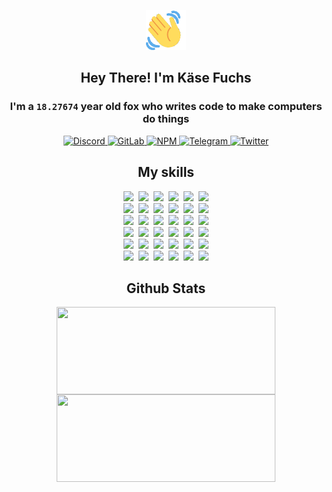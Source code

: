 <div><p align=center><img src=./resources/images/wave.gif width=64px height=64px></p><h2 align=center>Hey There! I'm Käse Fuchs</h2><h3 align=center>I'm a <code>18.27674</code> year old fox who writes code to make computers do things</h3><p align=center><a href=https://discord.com/users/507526681125322772><img alt=Discord src="https://img.shields.io/badge/Discord-5865F2?logo=discord&logoColor=white&style=flat-square#8eec1a1379628c59094e4d7ca01b8a2c"> </a><a href=https://gitlab.com/kasefuchs><img alt=GitLab src="https://img.shields.io/badge/GitLab-330F63?logo=gitlab&logoColor=white&style=flat-square#8eec1a1379628c59094e4d7ca01b8a2c"> </a><a href=https://npmjs.com/~kasefuchs><img alt=NPM src="https://img.shields.io/badge/NPM-CB3837?logo=npm&logoColor=white&style=flat-square#8eec1a1379628c59094e4d7ca01b8a2c"> </a><a href=https://t.me/kasefuchs><img alt=Telegram src="https://img.shields.io/badge/Telegram-2CA5E0?logo=telegram&logoColor=white&style=flat-square#8eec1a1379628c59094e4d7ca01b8a2c"> </a><a href=https://twitter.com/kasefuchs><img alt=Twitter src="https://img.shields.io/badge/Twitter-1DA1F2?logo=twitter&logoColor=white&style=flat-square#8eec1a1379628c59094e4d7ca01b8a2c"></a></p><h2 align=center>My skills</h2><p align=center><a href=https://aws.amazon.com/ ><picture><source srcset="https://skillicons.dev/icons?i=aws&theme=dark#8eec1a1379628c59094e4d7ca01b8a2c" media="(prefers-color-scheme: dark)"><source srcset="https://skillicons.dev/icons?i=aws&theme=light#8eec1a1379628c59094e4d7ca01b8a2c" media="(prefers-color-scheme: light), (prefers-color-scheme: no-preference)"><img src="https://skillicons.dev/icons?i=aws&theme=light#8eec1a1379628c59094e4d7ca01b8a2c"></picture></a>&nbsp;&nbsp;<a href=https://en.wikipedia.org/wiki/Bash_(Unix_shell)><picture><source srcset="https://skillicons.dev/icons?i=bash&theme=dark#8eec1a1379628c59094e4d7ca01b8a2c" media="(prefers-color-scheme: dark)"><source srcset="https://skillicons.dev/icons?i=bash&theme=light#8eec1a1379628c59094e4d7ca01b8a2c" media="(prefers-color-scheme: light), (prefers-color-scheme: no-preference)"><img src="https://skillicons.dev/icons?i=bash&theme=light#8eec1a1379628c59094e4d7ca01b8a2c"></picture></a>&nbsp;&nbsp;<a href=https://discord.com/developers/docs><picture><source srcset="https://skillicons.dev/icons?i=bots&theme=dark#8eec1a1379628c59094e4d7ca01b8a2c" media="(prefers-color-scheme: dark)"><source srcset="https://skillicons.dev/icons?i=bots&theme=light#8eec1a1379628c59094e4d7ca01b8a2c" media="(prefers-color-scheme: light), (prefers-color-scheme: no-preference)"><img src="https://skillicons.dev/icons?i=bots&theme=light#8eec1a1379628c59094e4d7ca01b8a2c"></picture></a>&nbsp;&nbsp;<a href=https://www.cloudflare.com/ ><picture><source srcset="https://skillicons.dev/icons?i=cloudflare&theme=dark#8eec1a1379628c59094e4d7ca01b8a2c" media="(prefers-color-scheme: dark)"><source srcset="https://skillicons.dev/icons?i=cloudflare&theme=light#8eec1a1379628c59094e4d7ca01b8a2c" media="(prefers-color-scheme: light), (prefers-color-scheme: no-preference)"><img src="https://skillicons.dev/icons?i=cloudflare&theme=light#8eec1a1379628c59094e4d7ca01b8a2c"></picture></a>&nbsp;&nbsp;<a href=https://en.wikipedia.org/wiki/CSS><picture><source srcset="https://skillicons.dev/icons?i=css&theme=dark#8eec1a1379628c59094e4d7ca01b8a2c" media="(prefers-color-scheme: dark)"><source srcset="https://skillicons.dev/icons?i=css&theme=light#8eec1a1379628c59094e4d7ca01b8a2c" media="(prefers-color-scheme: light), (prefers-color-scheme: no-preference)"><img src="https://skillicons.dev/icons?i=css&theme=light#8eec1a1379628c59094e4d7ca01b8a2c"></picture></a>&nbsp;&nbsp;<a href=https://www.docker.com/ ><picture><source srcset="https://skillicons.dev/icons?i=docker&theme=dark#8eec1a1379628c59094e4d7ca01b8a2c" media="(prefers-color-scheme: dark)"><source srcset="https://skillicons.dev/icons?i=docker&theme=light#8eec1a1379628c59094e4d7ca01b8a2c" media="(prefers-color-scheme: light), (prefers-color-scheme: no-preference)"><img src="https://skillicons.dev/icons?i=docker&theme=light#8eec1a1379628c59094e4d7ca01b8a2c"></picture></a><br><a href=https://www.electronjs.org/ ><picture><source srcset="https://skillicons.dev/icons?i=electron&theme=dark#8eec1a1379628c59094e4d7ca01b8a2c" media="(prefers-color-scheme: dark)"><source srcset="https://skillicons.dev/icons?i=electron&theme=light#8eec1a1379628c59094e4d7ca01b8a2c" media="(prefers-color-scheme: light), (prefers-color-scheme: no-preference)"><img src="https://skillicons.dev/icons?i=electron&theme=light#8eec1a1379628c59094e4d7ca01b8a2c"></picture></a>&nbsp;&nbsp;<a href=https://expressjs.com/ ><picture><source srcset="https://skillicons.dev/icons?i=express&theme=dark#8eec1a1379628c59094e4d7ca01b8a2c" media="(prefers-color-scheme: dark)"><source srcset="https://skillicons.dev/icons?i=express&theme=light#8eec1a1379628c59094e4d7ca01b8a2c" media="(prefers-color-scheme: light), (prefers-color-scheme: no-preference)"><img src="https://skillicons.dev/icons?i=express&theme=light#8eec1a1379628c59094e4d7ca01b8a2c"></picture></a>&nbsp;&nbsp;<a href=https://www.figma.com/ ><picture><source srcset="https://skillicons.dev/icons?i=figma&theme=dark#8eec1a1379628c59094e4d7ca01b8a2c" media="(prefers-color-scheme: dark)"><source srcset="https://skillicons.dev/icons?i=figma&theme=light#8eec1a1379628c59094e4d7ca01b8a2c" media="(prefers-color-scheme: light), (prefers-color-scheme: no-preference)"><img src="https://skillicons.dev/icons?i=figma&theme=light#8eec1a1379628c59094e4d7ca01b8a2c"></picture></a>&nbsp;&nbsp;<a href=https://firebase.google.com/ ><picture><source srcset="https://skillicons.dev/icons?i=firebase&theme=dark#8eec1a1379628c59094e4d7ca01b8a2c" media="(prefers-color-scheme: dark)"><source srcset="https://skillicons.dev/icons?i=firebase&theme=light#8eec1a1379628c59094e4d7ca01b8a2c" media="(prefers-color-scheme: light), (prefers-color-scheme: no-preference)"><img src="https://skillicons.dev/icons?i=firebase&theme=light#8eec1a1379628c59094e4d7ca01b8a2c"></picture></a>&nbsp;&nbsp;<a href=https://flask.palletsprojects.com/ ><picture><source srcset="https://skillicons.dev/icons?i=flask&theme=dark#8eec1a1379628c59094e4d7ca01b8a2c" media="(prefers-color-scheme: dark)"><source srcset="https://skillicons.dev/icons?i=flask&theme=light#8eec1a1379628c59094e4d7ca01b8a2c" media="(prefers-color-scheme: light), (prefers-color-scheme: no-preference)"><img src="https://skillicons.dev/icons?i=flask&theme=light#8eec1a1379628c59094e4d7ca01b8a2c"></picture></a>&nbsp;&nbsp;<a href=https://cloud.google.com/ ><picture><source srcset="https://skillicons.dev/icons?i=gcp&theme=dark#8eec1a1379628c59094e4d7ca01b8a2c" media="(prefers-color-scheme: dark)"><source srcset="https://skillicons.dev/icons?i=gcp&theme=light#8eec1a1379628c59094e4d7ca01b8a2c" media="(prefers-color-scheme: light), (prefers-color-scheme: no-preference)"><img src="https://skillicons.dev/icons?i=gcp&theme=light#8eec1a1379628c59094e4d7ca01b8a2c"></picture></a><br><a href=https://git-scm.com/ ><picture><source srcset="https://skillicons.dev/icons?i=git&theme=dark#8eec1a1379628c59094e4d7ca01b8a2c" media="(prefers-color-scheme: dark)"><source srcset="https://skillicons.dev/icons?i=git&theme=light#8eec1a1379628c59094e4d7ca01b8a2c" media="(prefers-color-scheme: light), (prefers-color-scheme: no-preference)"><img src="https://skillicons.dev/icons?i=git&theme=light#8eec1a1379628c59094e4d7ca01b8a2c"></picture></a>&nbsp;&nbsp;<a href=https://github.com/ ><picture><source srcset="https://skillicons.dev/icons?i=github&theme=dark#8eec1a1379628c59094e4d7ca01b8a2c" media="(prefers-color-scheme: dark)"><source srcset="https://skillicons.dev/icons?i=github&theme=light#8eec1a1379628c59094e4d7ca01b8a2c" media="(prefers-color-scheme: light), (prefers-color-scheme: no-preference)"><img src="https://skillicons.dev/icons?i=github&theme=light#8eec1a1379628c59094e4d7ca01b8a2c"></picture></a>&nbsp;&nbsp;<a href=https://gitlab.com/ ><picture><source srcset="https://skillicons.dev/icons?i=gitlab&theme=dark#8eec1a1379628c59094e4d7ca01b8a2c" media="(prefers-color-scheme: dark)"><source srcset="https://skillicons.dev/icons?i=gitlab&theme=light#8eec1a1379628c59094e4d7ca01b8a2c" media="(prefers-color-scheme: light), (prefers-color-scheme: no-preference)"><img src="https://skillicons.dev/icons?i=gitlab&theme=light#8eec1a1379628c59094e4d7ca01b8a2c"></picture></a>&nbsp;&nbsp;<a href=https://www.heroku.com/ ><picture><source srcset="https://skillicons.dev/icons?i=heroku&theme=dark#8eec1a1379628c59094e4d7ca01b8a2c" media="(prefers-color-scheme: dark)"><source srcset="https://skillicons.dev/icons?i=heroku&theme=light#8eec1a1379628c59094e4d7ca01b8a2c" media="(prefers-color-scheme: light), (prefers-color-scheme: no-preference)"><img src="https://skillicons.dev/icons?i=heroku&theme=light#8eec1a1379628c59094e4d7ca01b8a2c"></picture></a>&nbsp;&nbsp;<a href=https://en.wikipedia.org/wiki/HTML><picture><source srcset="https://skillicons.dev/icons?i=html&theme=dark#8eec1a1379628c59094e4d7ca01b8a2c" media="(prefers-color-scheme: dark)"><source srcset="https://skillicons.dev/icons?i=html&theme=light#8eec1a1379628c59094e4d7ca01b8a2c" media="(prefers-color-scheme: light), (prefers-color-scheme: no-preference)"><img src="https://skillicons.dev/icons?i=html&theme=light#8eec1a1379628c59094e4d7ca01b8a2c"></picture></a>&nbsp;&nbsp;<a href=https://en.wikipedia.org/wiki/JavaScript><picture><source srcset="https://skillicons.dev/icons?i=js&theme=dark#8eec1a1379628c59094e4d7ca01b8a2c" media="(prefers-color-scheme: dark)"><source srcset="https://skillicons.dev/icons?i=js&theme=light#8eec1a1379628c59094e4d7ca01b8a2c" media="(prefers-color-scheme: light), (prefers-color-scheme: no-preference)"><img src="https://skillicons.dev/icons?i=js&theme=light#8eec1a1379628c59094e4d7ca01b8a2c"></picture></a><br><a href=https://en.wikipedia.org/wiki/Linux><picture><source srcset="https://skillicons.dev/icons?i=linux&theme=dark#8eec1a1379628c59094e4d7ca01b8a2c" media="(prefers-color-scheme: dark)"><source srcset="https://skillicons.dev/icons?i=linux&theme=light#8eec1a1379628c59094e4d7ca01b8a2c" media="(prefers-color-scheme: light), (prefers-color-scheme: no-preference)"><img src="https://skillicons.dev/icons?i=linux&theme=light#8eec1a1379628c59094e4d7ca01b8a2c"></picture></a>&nbsp;&nbsp;<a href=https://mui.com/ ><picture><source srcset="https://skillicons.dev/icons?i=materialui&theme=dark#8eec1a1379628c59094e4d7ca01b8a2c" media="(prefers-color-scheme: dark)"><source srcset="https://skillicons.dev/icons?i=materialui&theme=light#8eec1a1379628c59094e4d7ca01b8a2c" media="(prefers-color-scheme: light), (prefers-color-scheme: no-preference)"><img src="https://skillicons.dev/icons?i=materialui&theme=light#8eec1a1379628c59094e4d7ca01b8a2c"></picture></a>&nbsp;&nbsp;<a href=https://en.wikipedia.org/wiki/Markdown><picture><source srcset="https://skillicons.dev/icons?i=md&theme=dark#8eec1a1379628c59094e4d7ca01b8a2c" media="(prefers-color-scheme: dark)"><source srcset="https://skillicons.dev/icons?i=md&theme=light#8eec1a1379628c59094e4d7ca01b8a2c" media="(prefers-color-scheme: light), (prefers-color-scheme: no-preference)"><img src="https://skillicons.dev/icons?i=md&theme=light#8eec1a1379628c59094e4d7ca01b8a2c"></picture></a>&nbsp;&nbsp;<a href=https://www.mongodb.com/ ><picture><source srcset="https://skillicons.dev/icons?i=mongodb&theme=dark#8eec1a1379628c59094e4d7ca01b8a2c" media="(prefers-color-scheme: dark)"><source srcset="https://skillicons.dev/icons?i=mongodb&theme=light#8eec1a1379628c59094e4d7ca01b8a2c" media="(prefers-color-scheme: light), (prefers-color-scheme: no-preference)"><img src="https://skillicons.dev/icons?i=mongodb&theme=light#8eec1a1379628c59094e4d7ca01b8a2c"></picture></a>&nbsp;&nbsp;<a href=https://www.mysql.com/ ><picture><source srcset="https://skillicons.dev/icons?i=mysql&theme=dark#8eec1a1379628c59094e4d7ca01b8a2c" media="(prefers-color-scheme: dark)"><source srcset="https://skillicons.dev/icons?i=mysql&theme=light#8eec1a1379628c59094e4d7ca01b8a2c" media="(prefers-color-scheme: light), (prefers-color-scheme: no-preference)"><img src="https://skillicons.dev/icons?i=mysql&theme=light#8eec1a1379628c59094e4d7ca01b8a2c"></picture></a>&nbsp;&nbsp;<a href=https://nextjs.org/ ><picture><source srcset="https://skillicons.dev/icons?i=nextjs&theme=dark#8eec1a1379628c59094e4d7ca01b8a2c" media="(prefers-color-scheme: dark)"><source srcset="https://skillicons.dev/icons?i=nextjs&theme=light#8eec1a1379628c59094e4d7ca01b8a2c" media="(prefers-color-scheme: light), (prefers-color-scheme: no-preference)"><img src="https://skillicons.dev/icons?i=nextjs&theme=light#8eec1a1379628c59094e4d7ca01b8a2c"></picture></a><br><a href=https://nodejs.org/en/ ><picture><source srcset="https://skillicons.dev/icons?i=nodejs&theme=dark#8eec1a1379628c59094e4d7ca01b8a2c" media="(prefers-color-scheme: dark)"><source srcset="https://skillicons.dev/icons?i=nodejs&theme=light#8eec1a1379628c59094e4d7ca01b8a2c" media="(prefers-color-scheme: light), (prefers-color-scheme: no-preference)"><img src="https://skillicons.dev/icons?i=nodejs&theme=light#8eec1a1379628c59094e4d7ca01b8a2c"></picture></a>&nbsp;&nbsp;<a href=https://www.postgresql.org/ ><picture><source srcset="https://skillicons.dev/icons?i=postgres&theme=dark#8eec1a1379628c59094e4d7ca01b8a2c" media="(prefers-color-scheme: dark)"><source srcset="https://skillicons.dev/icons?i=postgres&theme=light#8eec1a1379628c59094e4d7ca01b8a2c" media="(prefers-color-scheme: light), (prefers-color-scheme: no-preference)"><img src="https://skillicons.dev/icons?i=postgres&theme=light#8eec1a1379628c59094e4d7ca01b8a2c"></picture></a>&nbsp;&nbsp;<a href=https://learn.microsoft.com/en-us/powershell/ ><picture><source srcset="https://skillicons.dev/icons?i=powershell&theme=dark#8eec1a1379628c59094e4d7ca01b8a2c" media="(prefers-color-scheme: dark)"><source srcset="https://skillicons.dev/icons?i=powershell&theme=light#8eec1a1379628c59094e4d7ca01b8a2c" media="(prefers-color-scheme: light), (prefers-color-scheme: no-preference)"><img src="https://skillicons.dev/icons?i=powershell&theme=light#8eec1a1379628c59094e4d7ca01b8a2c"></picture></a>&nbsp;&nbsp;<a href=https://www.python.org/ ><picture><source srcset="https://skillicons.dev/icons?i=py&theme=dark#8eec1a1379628c59094e4d7ca01b8a2c" media="(prefers-color-scheme: dark)"><source srcset="https://skillicons.dev/icons?i=py&theme=light#8eec1a1379628c59094e4d7ca01b8a2c" media="(prefers-color-scheme: light), (prefers-color-scheme: no-preference)"><img src="https://skillicons.dev/icons?i=py&theme=light#8eec1a1379628c59094e4d7ca01b8a2c"></picture></a>&nbsp;&nbsp;<a href=https://www.raspberrypi.org/ ><picture><source srcset="https://skillicons.dev/icons?i=raspberrypi&theme=dark#8eec1a1379628c59094e4d7ca01b8a2c" media="(prefers-color-scheme: dark)"><source srcset="https://skillicons.dev/icons?i=raspberrypi&theme=light#8eec1a1379628c59094e4d7ca01b8a2c" media="(prefers-color-scheme: light), (prefers-color-scheme: no-preference)"><img src="https://skillicons.dev/icons?i=raspberrypi&theme=light#8eec1a1379628c59094e4d7ca01b8a2c"></picture></a>&nbsp;&nbsp;<a href=https://reactjs.org/ ><picture><source srcset="https://skillicons.dev/icons?i=react&theme=dark#8eec1a1379628c59094e4d7ca01b8a2c" media="(prefers-color-scheme: dark)"><source srcset="https://skillicons.dev/icons?i=react&theme=light#8eec1a1379628c59094e4d7ca01b8a2c" media="(prefers-color-scheme: light), (prefers-color-scheme: no-preference)"><img src="https://skillicons.dev/icons?i=react&theme=light#8eec1a1379628c59094e4d7ca01b8a2c"></picture></a><br><a href=https://redux.js.org/ ><picture><source srcset="https://skillicons.dev/icons?i=redux&theme=dark#8eec1a1379628c59094e4d7ca01b8a2c" media="(prefers-color-scheme: dark)"><source srcset="https://skillicons.dev/icons?i=redux&theme=light#8eec1a1379628c59094e4d7ca01b8a2c" media="(prefers-color-scheme: light), (prefers-color-scheme: no-preference)"><img src="https://skillicons.dev/icons?i=redux&theme=light#8eec1a1379628c59094e4d7ca01b8a2c"></picture></a>&nbsp;&nbsp;<a href=https://en.wikipedia.org/wiki/Regular_expression><picture><source srcset="https://skillicons.dev/icons?i=regex&theme=dark#8eec1a1379628c59094e4d7ca01b8a2c" media="(prefers-color-scheme: dark)"><source srcset="https://skillicons.dev/icons?i=regex&theme=light#8eec1a1379628c59094e4d7ca01b8a2c" media="(prefers-color-scheme: light), (prefers-color-scheme: no-preference)"><img src="https://skillicons.dev/icons?i=regex&theme=light#8eec1a1379628c59094e4d7ca01b8a2c"></picture></a>&nbsp;&nbsp;<a href=https://en.wikipedia.org/wiki/Sass_(stylesheet_language)><picture><source srcset="https://skillicons.dev/icons?i=sass&theme=dark#8eec1a1379628c59094e4d7ca01b8a2c" media="(prefers-color-scheme: dark)"><source srcset="https://skillicons.dev/icons?i=sass&theme=light#8eec1a1379628c59094e4d7ca01b8a2c" media="(prefers-color-scheme: light), (prefers-color-scheme: no-preference)"><img src="https://skillicons.dev/icons?i=sass&theme=light#8eec1a1379628c59094e4d7ca01b8a2c"></picture></a>&nbsp;&nbsp;<a href=https://www.typescriptlang.org/ ><picture><source srcset="https://skillicons.dev/icons?i=ts&theme=dark#8eec1a1379628c59094e4d7ca01b8a2c" media="(prefers-color-scheme: dark)"><source srcset="https://skillicons.dev/icons?i=ts&theme=light#8eec1a1379628c59094e4d7ca01b8a2c" media="(prefers-color-scheme: light), (prefers-color-scheme: no-preference)"><img src="https://skillicons.dev/icons?i=ts&theme=light#8eec1a1379628c59094e4d7ca01b8a2c"></picture></a>&nbsp;&nbsp;<a href=https://unity.com/ ><picture><source srcset="https://skillicons.dev/icons?i=unity&theme=dark#8eec1a1379628c59094e4d7ca01b8a2c" media="(prefers-color-scheme: dark)"><source srcset="https://skillicons.dev/icons?i=unity&theme=light#8eec1a1379628c59094e4d7ca01b8a2c" media="(prefers-color-scheme: light), (prefers-color-scheme: no-preference)"><img src="https://skillicons.dev/icons?i=unity&theme=light#8eec1a1379628c59094e4d7ca01b8a2c"></picture></a>&nbsp;&nbsp;<a href=https://workers.cloudflare.com/ ><picture><source srcset="https://skillicons.dev/icons?i=workers&theme=dark#8eec1a1379628c59094e4d7ca01b8a2c" media="(prefers-color-scheme: dark)"><source srcset="https://skillicons.dev/icons?i=workers&theme=light#8eec1a1379628c59094e4d7ca01b8a2c" media="(prefers-color-scheme: light), (prefers-color-scheme: no-preference)"><img src="https://skillicons.dev/icons?i=workers&theme=light#8eec1a1379628c59094e4d7ca01b8a2c"></picture></a><br></p><h2 align=center>Github Stats</h2><p align=center><picture><source srcset="https://github-readme-stats-kasefuchs.vercel.app/api/?count_private=true&hide_border=true&hide_rank=true&line_height=20&hide_title=true&username=Kasefuchs&theme=dark#8eec1a1379628c59094e4d7ca01b8a2c" media="(prefers-color-scheme: dark)"><source srcset="https://github-readme-stats-kasefuchs.vercel.app/api/?count_private=true&hide_border=true&hide_rank=true&line_height=20&hide_title=true&username=Kasefuchs&theme=light#8eec1a1379628c59094e4d7ca01b8a2c" media="(prefers-color-scheme: light), (prefers-color-scheme: no-preference)"><img align=middle width=350 height=140 src="https://github-readme-stats-kasefuchs.vercel.app/api/?count_private=true&hide_border=true&hide_rank=true&line_height=20&hide_title=true&username=Kasefuchs&theme=light#8eec1a1379628c59094e4d7ca01b8a2c"></picture><picture><source srcset="https://github-readme-stats-kasefuchs.vercel.app/api/top-langs/?count_private=true&hide_border=true&layout=compact&username=Kasefuchs&theme=dark#8eec1a1379628c59094e4d7ca01b8a2c" media="(prefers-color-scheme: dark)"><source srcset="https://github-readme-stats-kasefuchs.vercel.app/api/top-langs/?count_private=true&hide_border=true&layout=compact&username=Kasefuchs&theme=light#8eec1a1379628c59094e4d7ca01b8a2c" media="(prefers-color-scheme: light), (prefers-color-scheme: no-preference)"><img align=middle width=350 height=140 src="https://github-readme-stats-kasefuchs.vercel.app/api/top-langs/?count_private=true&hide_border=true&layout=compact&username=Kasefuchs&theme=light#8eec1a1379628c59094e4d7ca01b8a2c"></picture></p><img src="https://hit.yhype.me/github/profile?user_id=64592097#8eec1a1379628c59094e4d7ca01b8a2c" alt=""></div>